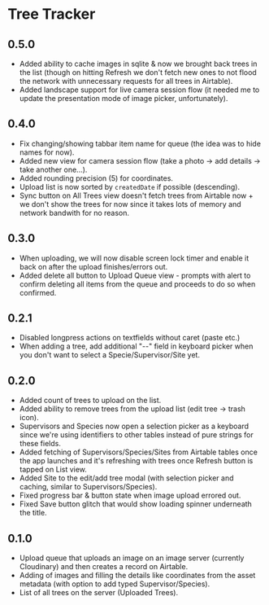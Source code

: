 #  Tree Tracker

## 0.5.0
- Added ability to cache images in sqlite & now we brought back trees in the list (though on hitting Refresh we don't fetch new ones to not flood the network with unnecessary requests for all trees in Airtable).
- Added landscape support for live camera session flow (it needed me to update the presentation mode of image picker, unfortunately).

## 0.4.0
- Fix changing/showing tabbar item name for queue (the idea was to hide names for now).
- Added new view for camera session flow (take a photo -> add details -> take another one...).
- Added rounding precision (5) for coordinates.
- Upload list is now sorted by `createdDate` if possible (descending).
- Sync button on All Trees view doesn't fetch trees from Airtable now + we don't show the trees for now since it takes lots of memory and network bandwith for no reason.

## 0.3.0
- When uploading, we will now disable screen lock timer and enable it back on after the upload finishes/errors out.
- Added delete all button to Upload Queue view - prompts with alert to confirm deleting all items from the queue and proceeds to do so when confirmed.

## 0.2.1
- Disabled longpress actions on textfields without caret (paste etc.)
- When adding a tree, add additional "--" field in keyboard picker when you don't want to select a Specie/Supervisor/Site yet.

## 0.2.0
- Added count of trees to upload on the list.
- Added ability to remove trees from the upload list (edit tree -> trash icon).
- Supervisors and Species now open a selection picker as a keyboard since we're using identifiers to other tables instead of pure strings for these fields.
- Added fetching of Supervisors/Species/Sites from Airtable tables once the app launches and it's refreshing with trees once Refresh button is tapped on List view. 
- Added Site to the edit/add tree modal (with selection picker and caching, similar to Supervisors/Species).
- Fixed progress bar & button state when image upload errored out.
- Fixed Save button glitch that would show loading spinner underneath the title.

## 0.1.0
- Upload queue that uploads an image on an image server (currently Cloudinary) and then creates a record on Airtable.
- Adding of images and filling the details like coordinates from the asset metadata (with option to add typed Supervisor/Species).
- List of all trees on the server (Uploaded Trees).
